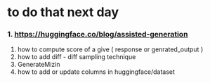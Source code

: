 # to do that next day 
###  1. https://huggingface.co/blog/assisted-generation

1. how to compute score of a give ( response or genrated_output )
2. how to add diff - diff sampling technique 
3. GenerateMizin 
4. how to add or update columns in huggingface/dataset 
